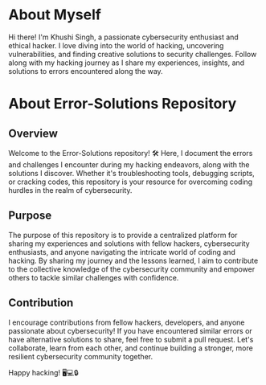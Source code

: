 # About Myself

Hi there! I'm Khushi Singh, a passionate cybersecurity enthusiast and ethical hacker. I love diving into the world of hacking, uncovering vulnerabilities, and finding creative solutions to security challenges. Follow along with my hacking journey as I share my experiences, insights, and solutions to errors encountered along the way.

# About Error-Solutions Repository

## Overview

Welcome to the Error-Solutions repository! 🛠️ Here, I document the errors and challenges I encounter during my hacking endeavors, along with the solutions I discover. Whether it's troubleshooting tools, debugging scripts, or cracking codes, this repository is your resource for overcoming coding hurdles in the realm of cybersecurity.

## Purpose

The purpose of this repository is to provide a centralized platform for sharing my experiences and solutions with fellow hackers, cybersecurity enthusiasts, and anyone navigating the intricate world of coding and hacking. By sharing my journey and the lessons learned, I aim to contribute to the collective knowledge of the cybersecurity community and empower others to tackle similar challenges with confidence.

## Contribution

I encourage contributions from fellow hackers, developers, and anyone passionate about cybersecurity! If you have encountered similar errors or have alternative solutions to share, feel free to submit a pull request. Let's collaborate, learn from each other, and continue building a stronger, more resilient cybersecurity community together.

Happy hacking! 🖥️💻🔒
